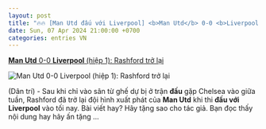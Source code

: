 ```yaml
---
layout: post
title: "🔥🔥 [Man Utd đấu với Liverpool] <b>Man Utd</b> 0-0 <b>Liverpool</b> (hiệp 1): Rashford trở lại"
date: Sun, 07 Apr 2024 21:00:00 +0700
categories: entries VN
---
```

[<b>Man Utd</b> 0-0 <b>Liverpool</b> (hiệp 1): Rashford trở lại](https://dantri.com.vn/the-thao/man-utd-0-0-liverpool-hiep-1-rashford-tro-lai-20240407211647287.htm)

![<b>Man Utd</b> 0-0 <b>Liverpool</b> (hiệp 1): Rashford trở lại](https://cdnphoto.dantri.com.vn/MKrPNaDOuBxaFrEPQUihJnFw0DU=/zoom/1200_630/2024/04/07/live-crop-1712499306421.jpeg)

(Dân trí) - Sau khi chỉ vào sân từ ghế dự bị ở trận <b>đấu</b> gặp Chelsea vào giữa tuần, Rashford đã trở lại đội hình xuất phát của <b>Man Utd</b> khi thi <b>đấu với Liverpool</b> vào tối nay. Bài viết hay? Hãy tặng sao cho tác giả. Bạn đọc thấy nội dung hay hãy ấn tặng ...

